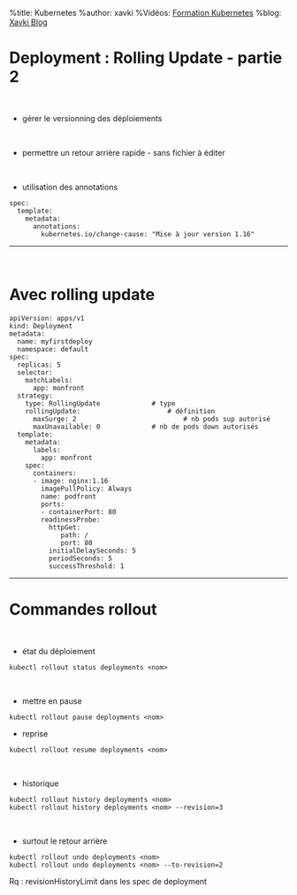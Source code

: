 %title: Kubernetes 
%author: xavki
%Vidéos: [Formation Kubernetes](https://www.youtube.com/playlist?list=PLn6POgpklwWqfzaosSgX2XEKpse5VY2v5)
%blog: [Xavki Blog](https://xavki.blog)

# Deployment : Rolling Update - partie 2


<br>

* gérer le versionning des déploiements

<br>

* permettre un retour arrière rapide
		- sans fichier à éditer

<br>

* utilisation des annotations 

```
spec:
  template:
    metadata:
      annotations:
        kubernetes.io/change-cause: "Mise à jour version 1.16"
```



------------------------------------------------------------------------------------


<br>


# Avec rolling update

```
apiVersion: apps/v1
kind: Deployment
metadata:
  name: myfirstdeploy
  namespace: default
spec:
  replicas: 5
  selector:
    matchLabels:
      app: monfront
  strategy:
    type: RollingUpdate				# type
    rollingUpdate:						# définition
      maxSurge: 2							# nb pods sup autorisé
      maxUnavailable: 0				# nb de pods down autorisés
  template:
    metadata:
      labels:
        app: monfront
    spec:
      containers:
      - image: nginx:1.16
        imagePullPolicy: Always
        name: podfront
        ports:
        - containerPort: 80
        readinessProbe:
          httpGet:
             path: /
             port: 80
          initialDelaySeconds: 5
          periodSeconds: 5
          successThreshold: 1
```


---------------------------------------------------------------------------------------


# Commandes rollout


<br>

* état du déploiement

```
kubectl rollout status deployments <nom>
```

<br>

* mettre en pause

```
kubectl rollout pause deployments <nom>
```

* reprise

```
kubectl rollout resume deployments <nom>
```

<br>

* historique

```
kubectl rollout history deployments <nom>
kubectl rollout history deployments <nom> --revision=3
```

<br>

* surtout le retour arrière

```
kubectl rollout undo deployments <nom>
kubectl rollout undo deployments <nom> --to-revision=2
```

Rq : revisionHistoryLimit dans les spec de deployment

